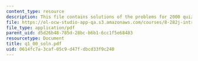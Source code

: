 ```yaml
---
content_type: resource
description: This file contains solutions of the problems for 2000 quiz 1.
file: https://ol-ocw-studio-app-qa.s3.amazonaws.com/courses/8-282j-introduction-to-astronomy-spring-2006/0614fc7a3caf05c9d47fdbcd33f9c240_q1_00_soln.pdf
file_type: application/pdf
parent_uid: d5d26b48-785d-28bc-b6b1-6cc1f5e68483
resourcetype: Document
title: q1_00_soln.pdf
uid: 0614fc7a-3caf-05c9-d47f-dbcd33f9c240
---
```

